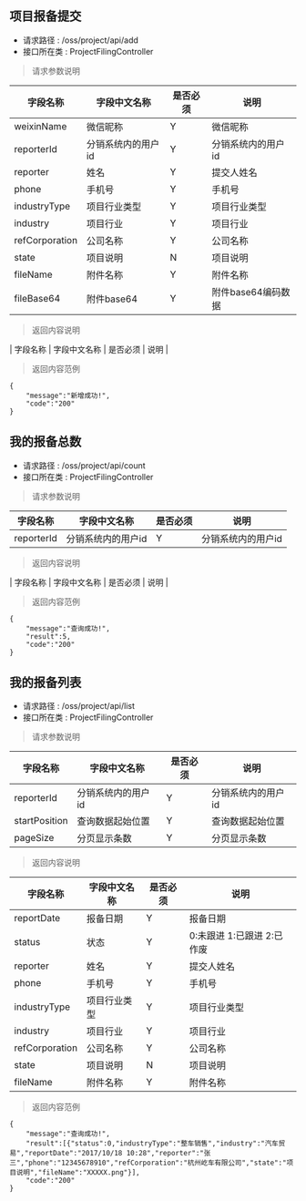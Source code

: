 ##  项目报备提交      
* 请求路径 : /oss/project/api/add
* 接口所在类 : ProjectFilingController

> 请求参数说明

| 字段名称 | 字段中文名称 | 是否必须 | 说明 |
| ---- | ---- | ---- | ---- |
| weixinName | 微信昵称 | Y | 微信昵称 |
| reporterId | 分销系统内的用户id | Y | 分销系统内的用户id |
| reporter | 姓名 | Y | 提交人姓名 |
| phone | 手机号 | Y | 手机号 |
| industryType | 项目行业类型 | Y | 项目行业类型 |
| industry | 项目行业 | Y | 项目行业 |
| refCorporation | 公司名称 | Y | 公司名称 |
| state | 项目说明 | N | 项目说明 |
| fileName | 附件名称 | Y | 附件名称 |
| fileBase64 | 附件base64 | Y | 附件base64编码数据 |
	

> 返回内容说明

| 字段名称 | 字段中文名称 | 是否必须 | 说明 |


> 返回内容范例

```
{
    "message":"新增成功!",
    "code":"200"
}
```

 ## 我的报备总数      
* 请求路径 : /oss/project/api/count
* 接口所在类 : ProjectFilingController

> 请求参数说明

| 字段名称 | 字段中文名称 | 是否必须 | 说明 |
| ---- | ---- | ---- | ---- |
| reporterId | 分销系统内的用户id | Y | 分销系统内的用户id |
	

> 返回内容说明

| 字段名称 | 字段中文名称 | 是否必须 | 说明 |


> 返回内容范例

```
{
    "message":"查询成功!",
    "result":5,
    "code":"200"
}
```

 ## 我的报备列表      
* 请求路径 : /oss/project/api/list
* 接口所在类 : ProjectFilingController

> 请求参数说明

| 字段名称 | 字段中文名称 | 是否必须 | 说明 |
| ---- | ---- | ---- | ---- |
| reporterId | 分销系统内的用户id | Y | 分销系统内的用户id |
| startPosition | 查询数据起始位置 | Y | 查询数据起始位置 |
| pageSize | 分页显示条数 | Y | 分页显示条数 |
	

> 返回内容说明

| 字段名称 | 字段中文名称 | 是否必须 | 说明 |
| ---- | ---- | ---- | ---- |
| reportDate | 报备日期 | Y | 报备日期 |
| status | 状态 | Y | 0:未跟进 1:已跟进 2:已作废 |
| reporter | 姓名 | Y | 提交人姓名 |
| phone | 手机号 | Y | 手机号 |
| industryType | 项目行业类型 | Y | 项目行业类型 |
| industry | 项目行业 | Y | 项目行业 |
| refCorporation | 公司名称 | Y | 公司名称 |
| state | 项目说明 | N | 项目说明 |
| fileName | 附件名称 | Y | 附件名称 |



> 返回内容范例

```
{
    "message":"查询成功!",
    "result":[{"status":0,"industryType":"整车销售","industry":"汽车贸易","reportDate":"2017/10/18 10:28","reporter":"张三","phone":"12345678910","refCorporation":"杭州屹车有限公司","state":"项目说明","fileName":"XXXXX.png"}],
    "code":"200"
}
```
